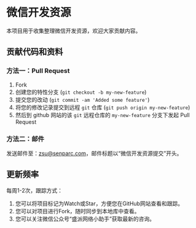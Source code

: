 微信开发资源
=============

本项目用于收集整理微信开发资源，欢迎大家贡献内容。


## 贡献代码和资料

### 方法一：Pull Request

1. Fork
2. 创建您的特性分支 (`git checkout -b my-new-feature`)
3. 提交您的改动 (`git commit -am 'Added some feature'`)
4. 将您的修改记录提交到远程 `git` 仓库 (`git push origin my-new-feature`)
5. 然后到 github 网站的该 `git` 远程仓库的 `my-new-feature` 分支下发起 Pull Request

### 方法二：邮件
发送邮件至：zsu@senparc.com，邮件标题以“微信开发资源提交”开头。


## 更新频率
每周1-2次，跟踪方式：
1. 您可以将项目标记为Watch或Star，方便您在GitHub网站查看和跟踪。
2. 您可以对项目进行Fork，随时同步到本地库中查看。
3. 您可以关注微信公众号“盛派网络小助手”获取最新的咨询。
